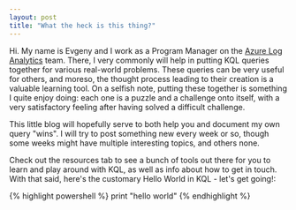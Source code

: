 ```yaml
---
layout: post
title: "What the heck is this thing?"
---
```


Hi. My name is Evgeny and I work as a Program Manager on the [Azure Log Analytics](https://azure.microsoft.com/services/log-analytics/) team. There, I very commonly will help in putting KQL queries together for various real-world problems. These queries can be very useful for others, and moreso, the thought process leading to their creation is a valuable learning tool. On a selfish note, putting these together is something I quite enjoy doing: each one is a puzzle and a challenge onto itself, with a very satisfactory feeling after having solved a difficult challenge.

This little blog will hopefully serve to both help you and document my own query "wins". I will try to post something new every week or so, though some weeks might have multiple interesting topics, and others none.

Check out the resources tab to see a bunch of tools out there for you to learn and play around with KQL, as well as info about how to get in touch. With that said, here's the customary Hello World in KQL - let's get going!:

{% highlight powershell %}
print "hello world"
{% endhighlight %}
